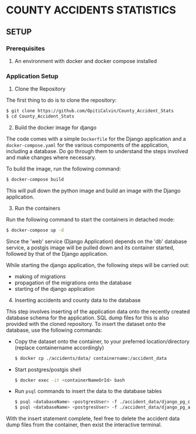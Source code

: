 # COUNTY ACCIDENTS STATISTICS

## SETUP

### Prerequisites

1. An environment with docker and docker compose installed

### Application Setup

1. Clone the Repository

The first thing to do is to clone the repository:

```sh
$ git clone https://github.com/OpitiCalvin/County_Accident_Stats
$ cd County_Accident_Stats
```

2. Build the docker image for django

The code comes with a simple `Dockerfile` for the Django application and a `docker-compose.yaml`
for the various components of the application, including a database. Do go through them to
understand the steps involved and make changes where necessary.

To build the image, run the following command:

```sh
$ docker-compose build
```

This will pull down the python image and build an image with the Django application.

3. Run the containers

Run the following command to start the containers in detached mode:

```sh
$ docker-compose up -d
```

Since the 'web' service (Django Application) depends on the 'db' database service, a postgis image
will be pulled down and its container started, followed by that of the Django application.

While starting the django application, the following steps will be carried out:

- making of migrations
- propagation of the migrations onto the database
- starting of the django application

4. Inserting accidents and county data to the database

This step involves inserting of the application data onto the recently created database schema for the
application.
SQL dump files for this is also provided with the cloned repository. To insert the dataset onto the database, use the following commands:

- Copy the dataset onto the container, to your preferred location/directory (replace containername accordingly)
  ```sh
  $ docker cp ./accidents/data/ containername:/accident_data
  ```
- Start postgres/postgis shell

  ```sh
  $ docker exec -it <containerNameOrId> bash
  ```

- Run `psql` commands to insert the data to the database tables
  ```sh
  $ psql <databaseName> <postgresUser> -f ./accident_data/django_pg_county.sql
  $ psql <databaseName> <postgresUser> -f ./accident_data/django_pg_accident.sql
  ```

With the insert statement complete, feel free to delete the accident data dump files from the container, then exist the interactive terminal.
